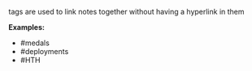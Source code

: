 tags are used to link notes together without having a hyperlink in them 

**Examples:**
- #medals 
- #deployments 
- #HTH 